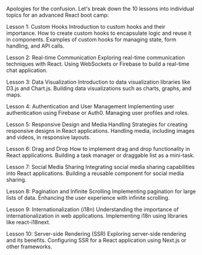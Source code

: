 Apologies for the confusion. Let's break down the 10 lessons into individual topics for an advanced React boot camp:

Lesson 1: Custom Hooks
Introduction to custom hooks and their importance.
How to create custom hooks to encapsulate logic and reuse it in components.
Examples of custom hooks for managing state, form handling, and API calls.

Lesson 2: Real-time Communication
Exploring real-time communication techniques with React.
Using WebSockets or Firebase to build a real-time chat application.

Lesson 3: Data Visualization
Introduction to data visualization libraries like D3.js and Chart.js.
Building data visualizations such as charts, graphs, and maps.

Lesson 4: Authentication and User Management
Implementing user authentication using Firebase or Auth0.
Managing user profiles and roles.

Lesson 5: Responsive Design and Media Handling
Strategies for creating responsive designs in React applications.
Handling media, including images and videos, in responsive layouts.

Lesson 6: Drag and Drop
How to implement drag and drop functionality in React applications.
Building a task manager or draggable list as a mini-task.

Lesson 7: Social Media Sharing
Integrating social media sharing capabilities into React applications.
Building a reusable component for social media sharing.

Lesson 8: Pagination and Infinite Scrolling
Implementing pagination for large lists of data.
Enhancing the user experience with infinite scrolling.

Lesson 9: Internationalization (i18n)
Understanding the importance of internationalization in web applications.
Implementing i18n using libraries like react-i18next.

Lesson 10: Server-side Rendering (SSR)
Exploring server-side rendering and its benefits.
Configuring SSR for a React application using Next.js or other frameworks.



